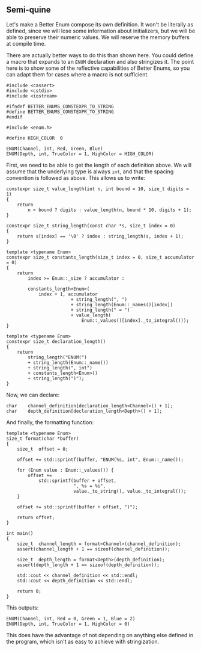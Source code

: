 ## Semi-quine

Let's make a Better Enum compose its own definition. It won't be literally as
defined, since we will lose some information about initializers, but we will be
able to preserve their numeric values. We will reserve the memory buffers at
compile time.

There are actually better ways to do this than shown here. You could define a
macro that expands to an `ENUM` declaration and also stringizes it. The point
here is to show some of the reflective capabilities of Better Enums, so you can
adapt them for cases where a macro is not sufficient.

    #include <cassert>
    #include <cstdio>
    #include <iostream>

    #ifndef BETTER_ENUMS_CONSTEXPR_TO_STRING
    #define BETTER_ENUMS_CONSTEXPR_TO_STRING
    #endif

    #include <enum.h>

    #define HIGH_COLOR  0

    ENUM(Channel, int, Red, Green, Blue)
    ENUM(Depth, int, TrueColor = 1, HighColor = HIGH_COLOR)

First, we need to be able to get the length of each definition above. We will
assume that the underlying type is always `int`, and that the spacing convention
is followed as above. This allows us to write:

    constexpr size_t value_length(int n, int bound = 10, size_t digits = 1)
    {
        return
            n < bound ? digits : value_length(n, bound * 10, digits + 1);
    }

    constexpr size_t string_length(const char *s, size_t index = 0)
    {
        return s[index] == '\0' ? index : string_length(s, index + 1);
    }

    template <typename Enum>
    constexpr size_t constants_length(size_t index = 0, size_t accumulator = 0)
    {
        return
            index >= Enum::_size ? accumulator :

            constants_length<Enum>(
                index + 1, accumulator
                            + string_length(", ")
                            + string_length(Enum::_names()[index])
                            + string_length(" = ")
                            + value_length(
                                Enum::_values()[index]._to_integral()));
    }

    template <typename Enum>
    constexpr size_t declaration_length()
    {
        return
            string_length("ENUM(")
            + string_length(Enum::_name())
            + string_length(", int")
            + constants_length<Enum>()
            + string_length(")");
    }

Now, we can declare:

    char    channel_definition[declaration_length<Channel>() + 1];
    char    depth_definition[declaration_length<Depth>() + 1];

And finally, the formatting function:

    template <typename Enum>
    size_t format(char *buffer)
    {
        size_t  offset = 0;

        offset += std::sprintf(buffer, "ENUM(%s, int", Enum::_name());

        for (Enum value : Enum::_values()) {
            offset +=
                std::sprintf(buffer + offset,
                             ", %s = %i",
                             value._to_string(), value._to_integral());
        }

        offset += std::sprintf(buffer + offset, ")");

        return offset;
    }

    int main()
    {
        size_t  channel_length = format<Channel>(channel_definition);
        assert(channel_length + 1 == sizeof(channel_definition));

        size_t  depth_length = format<Depth>(depth_definition);
        assert(depth_length + 1 == sizeof(depth_definition));

        std::cout << channel_definition << std::endl;
        std::cout << depth_definition << std::endl;

        return 0;
    }

This outputs:

~~~comment
ENUM(Channel, int, Red = 0, Green = 1, Blue = 2)
ENUM(Depth, int, TrueColor = 1, HighColor = 0)
~~~

This does have the advantage of not depending on anything else defined in the
program, which isn't as easy to achieve with stringization.
